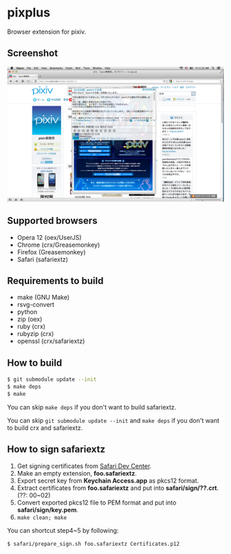 pixplus
=======

Browser extension for pixiv.

## Screenshot

![Popup](screenshot/mac_opera12_popup.png)

## Supported browsers

* Opera 12 (oex/UserJS)
* Chrome (crx/Greasemonkey)
* Firefox (Greasemonkey)
* Safari (safariextz)

## Requirements to build

* make (GNU Make)
* rsvg-convert
* python
* zip (oex)
* ruby (crx)
* rubyzip (crx)
* openssl (crx/safariextz)

## How to build

```bash
$ git submodule update --init
$ make deps
$ make
```

You can skip `make deps` if you don't want to build safariextz.

You can skip `git submodule update --init` and `make deps`
if you don't want to build crx and safariextz.

## How to sign safariextz

1.  Get signing certificates from [Safari Dev Center].
1.  Make an empty extension, **foo.safariextz**.
1.  Export secret key from **Keychain Access.app** as pkcs12 format.
1.  Extract certificates from **foo.safariextz** and put into **safari/sign/??.crt**. (??: 00~02)
1.  Convert exported pkcs12 file to PEM format and put into **safari/sign/key.pem**.
1.  `make clean; make`

You can shortcut step4~5 by following:

```bash
$ safari/prepare_sign.sh foo.safariextz Certificates.p12
```

[Safari Dev Center]: https://developer.apple.com/devcenter/safari/
